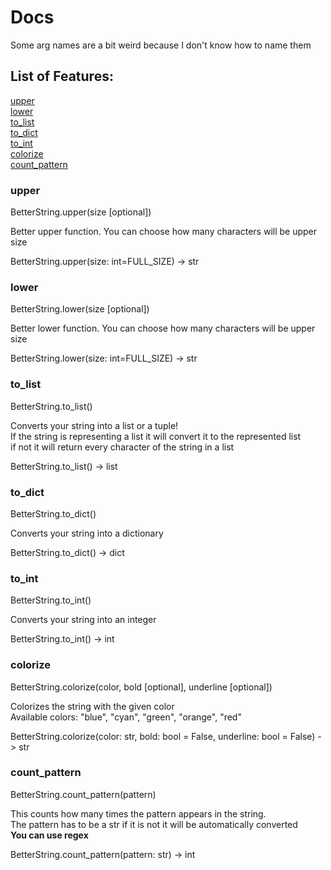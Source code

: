 # Docs
Some arg names are a bit weird because I don't know how to name them   

## List of Features:   
[upper](#upper)   
[lower](#lower)     
[to_list](#to_list)  
[to_dict](#to_dict)   
[to_int](#to_int)    
[colorize](#colorize)   
[count_pattern](#count_pattern)   

### upper
BetterString.upper(size [optional])

Better upper function. You can choose how many characters will be upper size

BetterString.upper(size: int=FULL_SIZE) -> str

### lower
BetterString.lower(size [optional])

Better lower function. You can choose how many characters will be upper size

BetterString.lower(size: int=FULL_SIZE) -> str

### to_list
BetterString.to_list()    

Converts your string into a list or a tuple!   
If the string is representing a list it will convert it to the represented list   
if not it will return every character of the string in a list   

BetterString.to_list() -> list

### to_dict
BetterString.to_dict()

Converts your string into a dictionary

BetterString.to_dict() -> dict

### to_int
BetterString.to_int()

Converts your string into an integer

BetterString.to_int() -> int

### colorize 
BetterString.colorize(color, bold [optional], underline [optional])     

Colorizes the string with the given color    
Available colors: "blue", "cyan", "green", "orange", "red"   

BetterString.colorize(color: str, bold: bool = False, underline: bool = False) -> str   

### count_pattern
BetterString.count_pattern(pattern)

This counts how many times the pattern appears in the string.    
The pattern has to be a str if it is not it will be automatically converted    
**You can use regex**

BetterString.count_pattern(pattern: str) -> int

